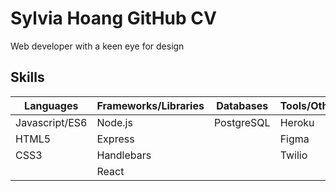 # Sylvia Hoang GitHub CV

Web developer with a keen eye for design

## Skills
| Languages |  Frameworks/Libraries | Databases | Tools/Other | 
| -------- | -------- | -------- | -------- |
| Javascript/ES6|Node.js|PostgreSQL|Heroku|
|HTML5|Express||Figma|
|CSS3|Handlebars||Twilio|
||React||

